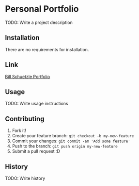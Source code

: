 # Personal Portfolio

TODO: Write a project description

## Installation

There are no requirements for installation.

## Link

[Bill Schuetzle Portfolio](https://bschuetzle.github.io/)

[logo]: https://github.com/bschuetzle/bschuetzle.github.io/blob/master/assets/imgs/website-icon.png "Logo"

## Usage

TODO: Write usage instructions

## Contributing

1. Fork it!
2. Create your feature branch: `git checkout -b my-new-feature`
3. Commit your changes: `git commit -am 'Add some feature'`
4. Push to the branch: `git push origin my-new-feature`
5. Submit a pull request :D

## History

TODO: Write history

